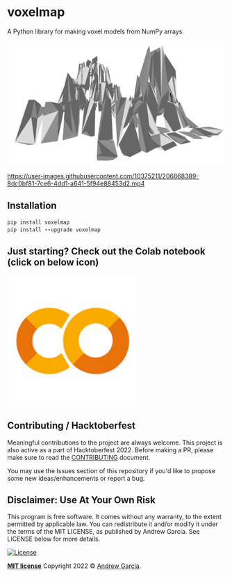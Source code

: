 # voxelmap

A Python library for making voxel models from NumPy arrays.

<!-- <center><a href="https://andrewatcloud.com/voxelmap/"><img src="https://github.com/andrewrgarcia/voxelmap/blob/main/extra/voxeldog.png?raw=true" width="450"></a></center> -->

<center><a href="https://andrewatcloud.com/voxelmap/"><img src="https://github.com/andrewrgarcia/voxelmap/blob/main/extra/land_ImageMesh.png?raw=true" width="600"></a></center>

https://user-images.githubusercontent.com/10375211/206868389-8dc0bf81-7ce6-4dd1-a641-5f94e88453d2.mp4

## Installation

```ruby
pip install voxelmap
pip install --upgrade voxelmap
```

## Just starting? Check out the Colab notebook (click on below icon)

<a href="https://colab.research.google.com/drive/1RMEMgZHlk_tKAzfS4QfXLJV9joDgdh8N?usp=sharing">
<img src="https://github.com/andrewrgarcia/powerxrd/blob/main/img/colab.png?raw=true" width="300" ></a>


## Contributing / Hacktoberfest

Meaningful contributions to the project are always welcome. This project is also active as a part of Hacktoberfest 2022. Before making a PR, please make sure to read the [CONTRIBUTING](./CONTRIBUTING.md) document.

You may use the Issues section of this repository if you'd like to propose some new ideas/enhancements or report a bug.


## Disclaimer: Use At Your Own Risk

This program is free software. It comes without any warranty, to the extent permitted by applicable law. You can redistribute it and/or modify it under the terms of the MIT LICENSE, as published by Andrew Garcia. See LICENSE below for more details.

[![License](http://img.shields.io/:license-mit-blue.svg?style=flat-square)](http://badges.mit-license.org)

**[MIT license](./LICENSE)** Copyright 2022 © <a href="https://github.com/andrewrgarcia" target="_blank">Andrew Garcia</a>.
